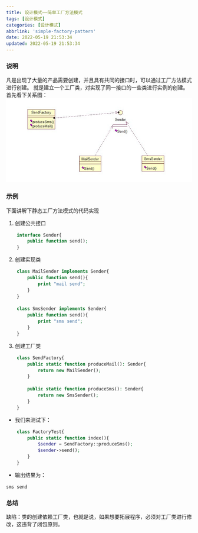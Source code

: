 ```yaml
---
title: 设计模式——简单工厂方法模式
tags: [设计模式]
categories: [设计模式]
abbrlink: 'simple-factory-pattern'
date: 2022-05-19 21:53:34
updated: 2022-05-19 21:53:34
---
```



### 说明
凡是出现了大量的产品需要创建，并且具有共同的接口时，可以通过工厂方法模式进行创建。
就是建立一个工厂类，对实现了同一接口的一些类进行实例的创建。首先看下关系图：
![](/images/simple-factory-pattern-1.jpg)

### 示例
下面讲解下静态工厂方法模式的代码实现
1. 创建公共接口
```php
    interface Sender{
        public function send();
    }
```
2. 创建实现类
```php
    class MailSender implements Sender{
        public function send(){
            print "mail send";
        }
    }
    
    class SmsSender implements Sender{
        public function send(){
            print "sms send";
        }
    }
```
3. 创建工厂类
```php
    class SendFactory{
        public static function produceMail(): Sender{
            return new MailSender();
        }
    
        public static function produceSms(): Sender{
            return new SmsSender();
        }
    }
```

- 我们来测试下：
```php
    class FactoryTest{
        public static function index(){
            $sender = SendFactory::produceSms();
            $sender->send();
        }
    }
```

- 输出结果为：
```
sms send
```

### 总结
缺陷：类的创建依赖工厂类，也就是说，如果想要拓展程序，必须对工厂类进行修改，这违背了闭包原则。